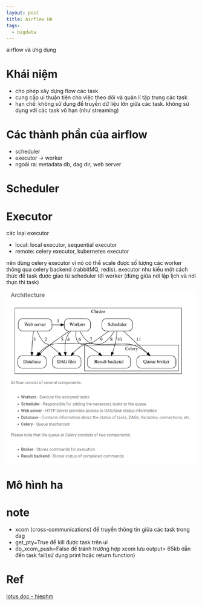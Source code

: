 ```yaml
---
layout: post
title: Airflow HA
tags:
  - bigdata
---
```


airflow và ứng dụng

# Khái niệm 

- cho phép xây dựng flow các task
- cung cấp ui thuận tiện cho việc theo dõi và quản lí tập trung các task
- hạn chế: không sử dụng để truyền dữ liệu lớn giữa các task. không sử dụng với các task vô hạn (như streaming)

# Các thành phần của airflow

- scheduler
- executor -> worker 
- ngoài ra: metadata db, dag dir, web server

# Scheduler


# Executor

các loại executor 

- local: local executor, sequential executor 
- remote: celery executor, kubernetes executor 

nên dùng celery executor vì nó có thể scale được số lượng các worker thông qua celery backend (rabbitMQ, redis). executor như kiểu một cách thức để task được giao từ scheduler tới worker (đứng giữa nơi lập lịch và nơi thực thi task)

![](../images/2024-02-22%2021-44-01.png)

# Mô hình ha

# note 
- xcom (cross-communications) để truyền thông tin giữa các task trong dag
- get_pty=True để kill được task trên ui
- do_xcom_push=False để tránh trường hợp xcom lưu output> 65kb dẫn đến task fail(sử  dụng print hoặc return function)



# Ref 

[lotus doc - hiephm](https://lotus.vn/w/blog/gioi-thieu-ve-airflow-va-trien-khai-kien-truc-ha-348074727123714048.htm)




